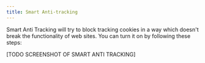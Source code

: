 ```yaml
---
title: Smart Anti-tracking
---
```


Smart Anti Tracking will try to block tracking cookies in a way which doesn't break the functionality of web sites. You can turn it on by following these steps:

[TODO SCREENSHOT OF SMART ANTI TRACKING]
